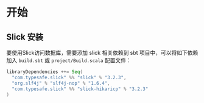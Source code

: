 # 开始

## Slick 安装

要使用Slick访问数据库，需要添加 slick 相关依赖到 sbt 项目中，可以将如下依赖加入 `build.sbt` 或 `project/Build.scala` 配置文件：

```scala
libraryDependencies ++= Seq(
  "com.typesafe.slick" %% "slick" % "3.2.3",
  "org.slf4j" % "slf4j-nop" % "1.6.4",
  "com.typesafe.slick" %% "slick-hikaricp" % "3.2.3"
)
```
